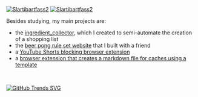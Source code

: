 [![Slartibartfass2](https://github-readme-stats-deploy-umber.vercel.app/api?username=Slartibartfass2&title_color=c9d1d9&icon_color=866b37&hide_border=true&show_icons=true&text_color=9f9f9f&bg_color=0d1117)](https://github.com/Slartibartfass2) [![Slartibartfass2](https://github-readme-stats-deploy-umber.vercel.app/api/top-langs/?username=Slartibartfass2&hide=css,gherkin&langs_count=11&title_color=c9d1d9&icon_color=79ff97&hide_border=true&text_color=9f9f9f&bg_color=0d1117&layout=compact&card_width=250)](https://github.com/Slartibartfass2)

Besides studying, my main projects are:
- the [ingredient_collector](https://github.com/Slartibartfass2/ingredient_collector), which I created to semi-automate the creation of a shopping list
- the [beer pong rule set website](https://github.com/mowi12/bierpongregeln) that I built with a friend
- a [YouTube Shorts blocking browser extension](https://github.com/Slartibartfass2/YTShortsBlocker)
- a [browser extension that creates a markdown file for caches using a template](https://github.com/Slartibartfass2/gc-markdown)

<br>

[![GitHub Trends SVG](https://api.githubtrends.io/user/svg/Slartibartfass2/repos?time_range=one_year&loc_metric=changed&theme=dark)](https://githubtrends.io)
